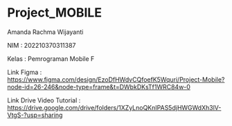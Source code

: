 # Project_MOBILE

Amanda Rachma Wijayanti

NIM   : 202210370311387

Kelas : Pemrograman Mobile F

Link Figma : https://www.figma.com/design/EzoDfHWdvCQfoefK5Wquri/Project-Mobile?node-id=26-246&node-type=frame&t=DWbkDKsTf1WRC84w-0

Link Drive Video Tutorial : https://drive.google.com/drive/folders/1XZyLnoQKnIPAS5djHWGWdXh3lV-VtgS-?usp=sharing

